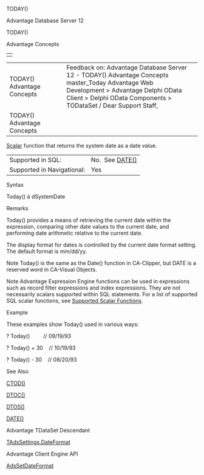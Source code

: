 TODAY()




Advantage Database Server 12  

TODAY()

Advantage Concepts

|  |
| --- |
|  |

|  |  |  |  |  |
| --- | --- | --- | --- | --- |
| TODAY()  Advantage Concepts |  |  | Feedback on: Advantage Database Server 12 - TODAY() Advantage Concepts master\_Today Advantage Web Development > Advantage Delphi OData Client > Delphi OData Components > TODataSet / Dear Support Staff, |  |
| TODAY()  Advantage Concepts |  |  |  |  |

[Scalar](master_supported_scalar_functions.htm) function that returns the system date as a date value.

|  |  |
| --- | --- |
| Supported in SQL: | No.  See [DATE()](master_date.htm) |
| Supported in Navigational: | Yes |

Syntax

Today() à dSystemDate

Remarks

Today() provides a means of retrieving the current date within the expression, comparing other date values to the current date, and performing date arithmetic relative to the current date.

The display format for dates is controlled by the current date format setting. The default format is mm/dd/yy.

Note Today() is the same as the Date() function in CA-Clipper, but DATE is a reserved word in CA-Visual Objects.

Note Advantage Expression Engine functions can be used in expressions such as record filter expressions and index expressions. They are not necessarily scalars supported within SQL statements. For a list of supported SQL scalar functions, see [Supported Scalar Functions](master_supported_scalar_functions.htm).

Example

These examples show Today() used in various ways:

? Today()         // 09/19/93

? Today() + 30    // 10/19/93

? Today() - 30    // 08/20/93

See Also

[CTOD()](master_ctod.htm)

[DTOC()](master_dtoc.htm)

[DTOS()](master_dtos.htm)

[DATE()](master_date.htm)

Advantage TDataSet Descendant

[TAdsSettings.DateFormat](ade_dateformat.htm)

Advantage Client Engine API

[AdsSetDateFormat](ace_adssetdateformat.htm)